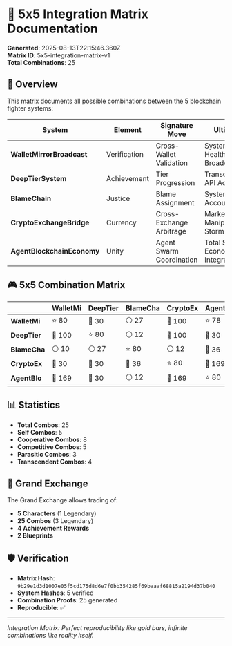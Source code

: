 # 🎯 5x5 Integration Matrix Documentation

**Generated**: 2025-08-13T22:15:46.360Z  
**Matrix ID**: 5x5-integration-matrix-v1  
**Total Combinations**: 25

## 🌟 Overview

This matrix documents all possible combinations between the 5 blockchain fighter systems:

| System | Element | Signature Move | Ultimate |
|--------|---------|----------------|----------|
| **WalletMirrorBroadcast** | Verification | Cross-Wallet Validation | System Health Broadcast |
| **DeepTierSystem** | Achievement | Tier Progression | Transcendent API Access |
| **BlameChain** | Justice | Blame Assignment | System-Wide Accountability |
| **CryptoExchangeBridge** | Currency | Cross-Exchange Arbitrage | Market Manipulation Storm |
| **AgentBlockchainEconomy** | Unity | Agent Swarm Coordination | Total System Economic Integration |

## 🎮 5x5 Combination Matrix

|   | **WalletMi** | **DeepTier** | **BlameCha** | **CryptoEx** | **AgentBlo** |
|---|---|---|---|---|---|
| **WalletMi** | ⭐ 80 | 🔸 30 | ⚪ 27 | 💎 100 | ⭐ 78 |
| **DeepTier** | 💎 100 | ⭐ 80 | ⚪ 12 | 💎 100 | 🔸 30 |
| **BlameCha** | ⚪ 10 | ⚪ 27 | ⭐ 80 | ⚪ 12 | 🔸 36 |
| **CryptoEx** | 🔸 30 | 🔸 30 | 🔸 36 | ⭐ 80 | 👑 169 |
| **AgentBlo** | 👑 169 | 🔸 30 | ⚪ 12 | 👑 169 | ⭐ 80 |

## 📊 Statistics

- **Total Combos**: 25
- **Self Combos**: 5
- **Cooperative Combos**: 8
- **Competitive Combos**: 5
- **Parasitic Combos**: 3
- **Transcendent Combos**: 4

## 🏪 Grand Exchange

The Grand Exchange allows trading of:
- **5 Characters** (1 Legendary)
- **25 Combos** (3 Legendary)
- **4 Achievement Rewards**
- **2 Blueprints**

## 🛡️ Verification

- **Matrix Hash**: `9b29e1d3d1007e05f5cd175d8d6e7f0bb354285f69baaaf68815a2194d37b040`
- **System Hashes**: 5 verified
- **Combination Proofs**: 25 generated
- **Reproducible**: ✅

---

*Integration Matrix: Perfect reproducibility like gold bars, infinite combinations like reality itself.*
